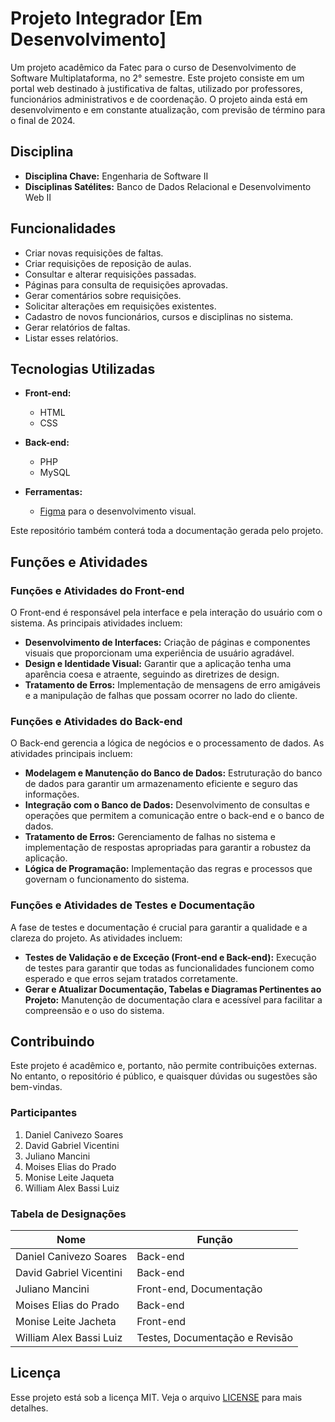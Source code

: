 # Projeto Integrador [Em Desenvolvimento]

Um projeto acadêmico da Fatec para o curso de Desenvolvimento de Software Multiplataforma, no 2° semestre. Este projeto consiste em um portal web destinado à justificativa de faltas, utilizado por professores, funcionários administrativos e de coordenação. O projeto ainda está em desenvolvimento e em constante atualização, com previsão de término para o final de 2024.

## Disciplina

- **Disciplina Chave:** Engenharia de Software II
- **Disciplinas Satélites:** Banco de Dados Relacional e Desenvolvimento Web II

## Funcionalidades

- Criar novas requisições de faltas.
- Criar requisições de reposição de aulas.
- Consultar e alterar requisições passadas.
- Páginas para consulta de requisições aprovadas.
- Gerar comentários sobre requisições.
- Solicitar alterações em requisições existentes.
- Cadastro de novos funcionários, cursos e disciplinas no sistema.
- Gerar relatórios de faltas.
- Listar esses relatórios.

## Tecnologias Utilizadas

- **Front-end:**
  - HTML
  - CSS

- **Back-end:**
  - PHP
  - MySQL

- **Ferramentas:**
  - [Figma](https://www.figma.com/) para o desenvolvimento visual.

Este repositório também conterá toda a documentação gerada pelo projeto.

## Funções e Atividades

### Funções e Atividades do Front-end

O Front-end é responsável pela interface e pela interação do usuário com o sistema. As principais atividades incluem:

- **Desenvolvimento de Interfaces:** Criação de páginas e componentes visuais que proporcionam uma experiência de usuário agradável.
- **Design e Identidade Visual:** Garantir que a aplicação tenha uma aparência coesa e atraente, seguindo as diretrizes de design.
- **Tratamento de Erros:** Implementação de mensagens de erro amigáveis e a manipulação de falhas que possam ocorrer no lado do cliente.

### Funções e Atividades do Back-end

O Back-end gerencia a lógica de negócios e o processamento de dados. As atividades principais incluem:

- **Modelagem e Manutenção do Banco de Dados:** Estruturação do banco de dados para garantir um armazenamento eficiente e seguro das informações.
- **Integração com o Banco de Dados:** Desenvolvimento de consultas e operações que permitem a comunicação entre o back-end e o banco de dados.
- **Tratamento de Erros:** Gerenciamento de falhas no sistema e implementação de respostas apropriadas para garantir a robustez da aplicação.
- **Lógica de Programação:** Implementação das regras e processos que governam o funcionamento do sistema.

### Funções e Atividades de Testes e Documentação

A fase de testes e documentação é crucial para garantir a qualidade e a clareza do projeto. As atividades incluem:

- **Testes de Validação e de Exceção (Front-end e Back-end):** Execução de testes para garantir que todas as funcionalidades funcionem como esperado e que erros sejam tratados corretamente.
- **Gerar e Atualizar Documentação, Tabelas e Diagramas Pertinentes ao Projeto:** Manutenção de documentação clara e acessível para facilitar a compreensão e o uso do sistema.

## Contribuindo

Este projeto é acadêmico e, portanto, não permite contribuições externas. No entanto, o repositório é público, e quaisquer dúvidas ou sugestões são bem-vindas.

### Participantes

1. Daniel Canivezo Soares
2. David Gabriel Vicentini
3. Juliano Mancini
4. Moises Elias do Prado
5. Monise Leite Jaqueta
6. William Alex Bassi Luiz

### Tabela de Designações

| Nome                      | Função                       |
|---------------------------|------------------------------|
| Daniel Canivezo Soares    | Back-end                     |
| David Gabriel Vicentini    | Back-end                     |
| Juliano Mancini            | Front-end, Documentação      |
| Moises Elias do Prado      | Back-end                     |
| Monise Leite Jacheta       | Front-end                    |
| William Alex Bassi Luiz    | Testes, Documentação e Revisão |

## Licença

Esse projeto está sob a licença MIT. Veja o arquivo [LICENSE](LICENSE) para mais detalhes.

